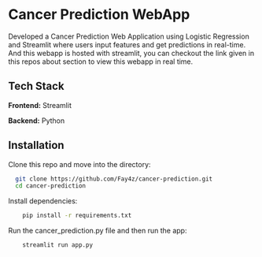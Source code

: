 
# Cancer Prediction WebApp

Developed a Cancer Prediction Web Application using Logistic Regression and Streamlit where users input features and get predictions in real-time. And this webapp is hosted with streamlit, you can checkout the link given in this repos about section to view this webapp in real time.




## Tech Stack

**Frontend:** Streamlit 

**Backend:** Python


## Installation

Clone this repo and move into the directory:

```bash
  git clone https://github.com/Fay4z/cancer-prediction.git
  cd cancer-prediction
```

Install dependencies:

```bash
    pip install -r requirements.txt
```

Run the cancer_prediction.py file and then run the app:

```bash
    streamlit run app.py
```
